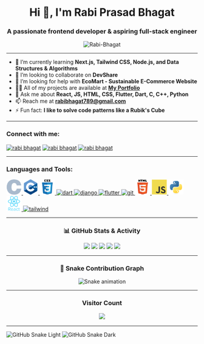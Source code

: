 <h1 align="center">Hi 👋, I'm Rabi Prasad Bhagat</h1>
<h3 align="center">A passionate frontend developer & aspiring full-stack engineer</h3>

<p align="center"> 
  <img src="https://komarev.com/ghpvc/?username=Rabi-Bhagat&label=Profile%20views&color=0e75b6&style=flat" alt="Rabi-Bhagat" /> 
</p>

---

- 🌱 I’m currently learning **Next.js, Tailwind CSS, Node.js, and Data Structures & Algorithms**  
- 👯 I’m looking to collaborate on **DevShare**  
- 🤝 I’m looking for help with **EcoMart - Sustainable E-Commerce Website**  
- 👨‍💻 All of my projects are available at [**My Portfolio**](https://myportfolio-nine-weld.vercel.app/)  
- 💬 Ask me about **React, JS, HTML, CSS, Flutter, Dart, C, C++, Python**  
- 📫 Reach me at **rabibhagat789@gmail.com**  
- ⚡ Fun fact: **I like to solve code patterns like a Rubik's Cube**  

---

<h3 align="left">Connect with me:</h3>
<p align="left">
<a href="https://twitter.com/rabi_bhagat" target="blank"><img align="center" src="https://raw.githubusercontent.com/rahuldkjain/github-profile-readme-generator/master/src/images/icons/Social/twitter.svg" alt="rabi bhagat" height="30" width="40" /></a>
<a href="https://linkedin.com/in/rabi-bhagat" target="blank"><img align="center" src="https://raw.githubusercontent.com/rahuldkjain/github-profile-readme-generator/master/src/images/icons/Social/linked-in-alt.svg" alt="rabi bhagat" height="30" width="40" /></a>
<a href="https://fb.com/rabi.bhagat" target="blank"><img align="center" src="https://raw.githubusercontent.com/rahuldkjain/github-profile-readme-generator/master/src/images/icons/Social/facebook.svg" alt="rabi bhagat" height="30" width="40" /></a>
</p>

---

<h3 align="left">Languages and Tools:</h3>
<p align="left"> 
<a href="https://www.cprogramming.com/" target="_blank" rel="noreferrer"> <img src="https://raw.githubusercontent.com/devicons/devicon/master/icons/c/c-original.svg" alt="c" width="40" height="40"/> </a>
<a href="https://www.w3schools.com/cpp/" target="_blank" rel="noreferrer"> <img src="https://raw.githubusercontent.com/devicons/devicon/master/icons/cplusplus/cplusplus-original.svg" alt="cplusplus" width="40" height="40"/> </a>
<a href="https://www.w3schools.com/css/" target="_blank" rel="noreferrer"> <img src="https://raw.githubusercontent.com/devicons/devicon/master/icons/css3/css3-original-wordmark.svg" alt="css3" width="40" height="40"/> </a>
<a href="https://dart.dev" target="_blank" rel="noreferrer"> <img src="https://www.vectorlogo.zone/logos/dartlang/dartlang-icon.svg" alt="dart" width="40" height="40"/> </a>
<a href="https://www.djangoproject.com/" target="_blank" rel="noreferrer"> <img src="https://cdn.worldvectorlogo.com/logos/django.svg" alt="django" width="40" height="40"/> </a>
<a href="https://flutter.dev" target="_blank" rel="noreferrer"> <img src="https://www.vectorlogo.zone/logos/flutterio/flutterio-icon.svg" alt="flutter" width="40" height="40"/> </a>
<a href="https://git-scm.com/" target="_blank" rel="noreferrer"> <img src="https://www.vectorlogo.zone/logos/git-scm/git-scm-icon.svg" alt="git" width="40" height="40"/> </a>
<a href="https://www.w3.org/html/" target="_blank" rel="noreferrer"> <img src="https://raw.githubusercontent.com/devicons/devicon/master/icons/html5/html5-original-wordmark.svg" alt="html5" width="40" height="40"/> </a>
<a href="https://developer.mozilla.org/en-US/docs/Web/JavaScript" target="_blank" rel="noreferrer"> <img src="https://raw.githubusercontent.com/devicons/devicon/master/icons/javascript/javascript-original.svg" alt="javascript" width="40" height="40"/> </a>
<a href="https://www.python.org" target="_blank" rel="noreferrer"> <img src="https://raw.githubusercontent.com/devicons/devicon/master/icons/python/python-original.svg" alt="python" width="40" height="40"/> </a>
<a href="https://reactjs.org/" target="_blank" rel="noreferrer"> <img src="https://raw.githubusercontent.com/devicons/devicon/master/icons/react/react-original-wordmark.svg" alt="react" width="40" height="40"/> </a>
<a href="https://tailwindcss.com/" target="_blank" rel="noreferrer"> <img src="https://www.vectorlogo.zone/logos/tailwindcss/tailwindcss-icon.svg" alt="tailwind" width="40" height="40"/> </a>
</p>

---

<h3 align="center">📊 GitHub Stats & Activity</h3>
<div align="center">
  <img src="https://github-readme-stats.vercel.app/api?username=Rabi-Bhagat&show_icons=true&theme=dracula" height="150" />
  <img src="https://github-readme-stats.vercel.app/api/top-langs?username=Rabi-Bhagat&layout=compact&theme=dracula" height="150" />
  <img src="https://streak-stats.demolab.com?user=Rabi-Bhagat&theme=dracula" height="150" />
  <img src="https://github-profile-trophy.vercel.app/?username=Rabi-Bhagat&theme=dracula&row=1" height="150" />
  <img src="https://github-readme-activity-graph.vercel.app/graph?username=Rabi-Bhagat&theme=react-dark&area=true" height="300" />
</div>

---

<h3 align="center">🐍 Snake Contribution Graph</h3>
<p align="center">
  <img src="https://raw.githubusercontent.com/Rabi-Bhagat/Rabi-Bhagat/output/snake.svg" alt="Snake animation" />
</p>

---

<h3 align="center">Visitor Count</h3>
<p align="center">
  <img src="https://visitor-badge.laobi.icu/badge?page_id=Rabi-Bhagat.Rabi-Bhagat" />
</p>

---
![GitHub Snake Light](https://raw.githubusercontent.com/Rabi-prasad-Bhagat/Rabi-prasad-Bhagat/output/snake.svg#gh-light-mode-only)
![GitHub Snake Dark](https://raw.githubusercontent.com/Rabi-prasad-Bhagat/Rabi-prasad-Bhagat/output/snake.svg#gh-dark-mode-only)

